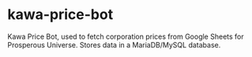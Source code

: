 # kawa-price-bot
Kawa Price Bot, used to fetch corporation prices from Google Sheets for Prosperous Universe. Stores data in a MariaDB/MySQL database.
